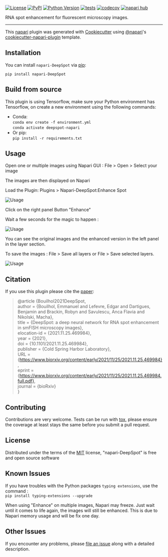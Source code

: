 
[![License](https://img.shields.io/pypi/l/napari-DeepSpot.svg?color=green)](https://github.com/ebouilhol/napari-DeepSpot/raw/main/LICENSE)
[![PyPI](https://img.shields.io/pypi/v/napari-DeepSpot.svg?color=green)](https://pypi.org/project/napari-DeepSpot)
[![Python Version](https://img.shields.io/pypi/pyversions/napari-DeepSpot.svg?color=green)](https://python.org)
[![tests](https://github.com/ebouilhol/napari-DeepSpot/workflows/tests/badge.svg)](https://github.com/ebouilhol/napari-DeepSpot/actions)
[![codecov](https://codecov.io/gh/ebouilhol/napari-DeepSpot/branch/main/graph/badge.svg)](https://codecov.io/gh/ebouilhol/napari-DeepSpot)
[![napari hub](https://img.shields.io/endpoint?url=https://api.napari-hub.org/shields/napari-DeepSpot)](https://napari-hub.org/plugins/napari-DeepSpot)

RNA spot enhancement for fluorescent microscopy images.

----------------------------------

This [napari] plugin was generated with [Cookiecutter] using [@napari]'s [cookiecutter-napari-plugin] template.

<!--
Don't miss the full getting started guide to set up your new package:
https://github.com/napari/cookiecutter-napari-plugin#getting-started

and review the napari docs for plugin developers:
https://napari.org/docs/plugins/index.html
-->

## Installation

You can install `napari-DeepSpot` via [pip]:

    pip install napari-DeepSpot

## Build from source

This plugin is using Tensorflow, make sure your Python environment has Tensorflow, on create a new environment using the following commands:
* Conda:  
`conda env create -f environment.yml`  
`conda activate deepspot-napari`
* Or pip:   
`pip install -r requirements.txt`

## Usage

Open one or multiple images using Napari GUI : 
File > Open > Select your image

The images are then displayed on Napari

Load the Plugin:
Plugins > Napari-DeepSpot:Enhance Spot

![Usage](./image/napari.png)

Click on the right panel Button "Enhance"

Wait a few seconds for the magic to happen :

![Usage](./image/napari_enhance.png)

You can see the original images and the enhanced version in the left panel in the layer section.

To save the images : File > Save all layers or File > Save selected layers.


![Usage](./image/napari_video.gif)



## Citation
If you use this plugin please cite the [paper](https://www.biorxiv.org/content/10.1101/2021.11.25.469984v1):

>@article {Bouilhol2021DeepSpot,  
>	 author = {Bouilhol, Emmanuel and Lefevre, Edgar and Dartigues, Benjamin and Brackin, Robyn and Savulescu, Anca Flavia and Nikolski, Macha},  
>	 title = {DeepSpot: a deep neural network for RNA spot enhancement in smFISH microscopy images},  
>	 elocation-id = {2021.11.25.469984},  
>	 year = {2021},  
>	 doi = {10.1101/2021.11.25.469984},  
>	 publisher = {Cold Spring Harbor Laboratory},  
>	 URL = {https://www.biorxiv.org/content/early/2021/11/25/2021.11.25.469984},  
>	 eprint = {https://www.biorxiv.org/content/early/2021/11/25/2021.11.25.469984.full.pdf},  
>	 journal = {bioRxiv}  
>}  

## Contributing

Contributions are very welcome. Tests can be run with [tox], please ensure
the coverage at least stays the same before you submit a pull request.

## License

Distributed under the terms of the [MIT] license,
"napari-DeepSpot" is free and open source software

## Known Issues

If you have troubles with the Python packages `typing extensions`, use the command :  
`pip install typing-extensions --upgrade`  

When using "Enhance" on multiple images, Napari may freeze. Just wait until it comes to life again, the images will still be enhanced. This is due to Napari memory usage and will be fix one day.


## Other Issues

If you encounter any problems, please [file an issue] along with a detailed description.

[napari]: https://github.com/napari/napari
[Cookiecutter]: https://github.com/audreyr/cookiecutter
[@napari]: https://github.com/napari
[MIT]: http://opensource.org/licenses/MIT
[BSD-3]: http://opensource.org/licenses/BSD-3-Clause
[GNU GPL v3.0]: http://www.gnu.org/licenses/gpl-3.0.txt
[GNU LGPL v3.0]: http://www.gnu.org/licenses/lgpl-3.0.txt
[Apache Software License 2.0]: http://www.apache.org/licenses/LICENSE-2.0
[Mozilla Public License 2.0]: https://www.mozilla.org/media/MPL/2.0/index.txt
[cookiecutter-napari-plugin]: https://github.com/napari/cookiecutter-napari-plugin

[file an issue]: https://github.com/ebouilhol/napari-DeepSpot/issues

[napari]: https://github.com/napari/napari
[tox]: https://tox.readthedocs.io/en/latest/
[pip]: https://pypi.org/project/pip/
[PyPI]: https://pypi.org/


